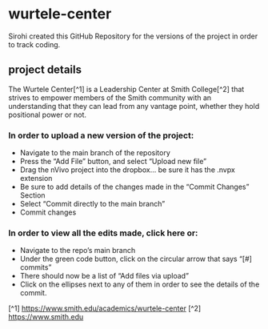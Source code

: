 # wurtele-center

Sirohi created this GitHub Repository for the versions of the project in order to track coding. 

## project details
The Wurtele Center[^1] is a Leadership Center at Smith College[^2] that strives to empower members of the Smith community with an understanding that they can lead from any vantage point, whether they hold positional power or not. 


### In order to upload a new version of the project: 
- Navigate to the main branch of the repository
- Press the “Add File” button, and select “Upload new file”
- Drag the nVivo project into the dropbox… be sure it has the .nvpx extension
- Be sure to add details of the changes made in the “Commit Changes” Section
- Select “Commit directly to the main branch”
- Commit changes

### In order to view all the edits made, click here or:
- Navigate to the repo’s main branch
- Under the green code button, click on the circular arrow that says “[#] commits”
- There should now be a list of “Add files via upload”
- Click on the ellipses next to any of them in order to see the details of the commit. 

[^1] https://www.smith.edu/academics/wurtele-center
[^2] https://www.smith.edu
